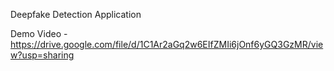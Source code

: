 Deepfake Detection Application

Demo Video - https://drive.google.com/file/d/1C1Ar2aGq2w6EIfZMIi6jOnf6yGQ3GzMR/view?usp=sharing
